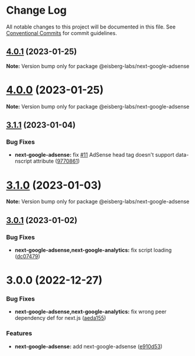 # Change Log

All notable changes to this project will be documented in this file.
See [Conventional Commits](https://conventionalcommits.org) for commit guidelines.

## [4.0.1](https://github.com/eisberg-labs/react-components/compare/v4.0.0...v4.0.1) (2023-01-25)

**Note:** Version bump only for package @eisberg-labs/next-google-adsense

# [4.0.0](https://github.com/eisberg-labs/react-components/compare/v3.1.1...v4.0.0) (2023-01-25)

**Note:** Version bump only for package @eisberg-labs/next-google-adsense

## [3.1.1](https://github.com/eisberg-labs/react-components/compare/v3.1.0...v3.1.1) (2023-01-04)

### Bug Fixes

- **next-google-adsense:** fix [#11](https://github.com/eisberg-labs/react-components/issues/11) AdSense head tag doesn't support data-nscript attribute ([9770861](https://github.com/eisberg-labs/react-components/commit/9770861f3447ad34334064374f9f108488a86d0c))

# [3.1.0](https://github.com/eisberg-labs/react-components/compare/v3.0.1...v3.1.0) (2023-01-03)

**Note:** Version bump only for package @eisberg-labs/next-google-adsense

## [3.0.1](https://github.com/eisberg-labs/react-components/compare/v3.0.0...v3.0.1) (2023-01-02)

### Bug Fixes

- **next-google-adsense,next-google-analytics:** fix script loading ([dc07479](https://github.com/eisberg-labs/react-components/commit/dc0747999231e7ab5152aff3b057176d889f6fe5))

# 3.0.0 (2022-12-27)

### Bug Fixes

- **next-google-adsense,next-google-analytics:** fix wrong peer dependency def for next.js ([aeda155](https://github.com/eisberg-labs/react-components/commit/aeda15571e984059bccf2bbd83494093c182e70e))

### Features

- **next-google-adsense:** add next-google-adsense ([e910d53](https://github.com/eisberg-labs/react-components/commit/e910d53f7003c86f53c6a96e95866032a7c7cc8f))
